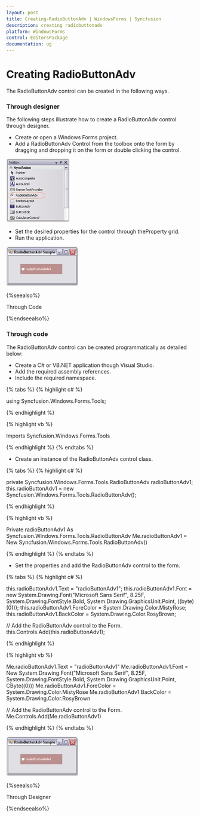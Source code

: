 ```yaml
---
layout: post
title: Creating-RadioButtonAdv | WindowsForms | Syncfusion
description: creating radiobuttonadv
platform: WindowsForms
control: EditorsPackage
documentation: ug
---
```


# Creating RadioButtonAdv

The RadioButtonAdv control can be created in the following ways.

### Through designer

The following steps illustrate how to create a RadioButtonAdv control through designer.

* Create or open a Windows Forms project.
* Add a RadioButtonAdv Control from the toolbox onto the form by dragging and dropping it on the form or double clicking the control.

![](Overview_images/Overview_img629.jpeg)

* Set the desired properties for the control through theProperty grid.
* Run the application.

 ![](Overview_images/Overview_img630.jpeg) 

{%seealso%}

Through Code

{%endseealso%}

### Through code

The RadioButtonAdv control can be created programmatically as detailed below:

* Create a C# or VB.NET application though Visual Studio.
* Add the required assembly references.
* Include the required namespace.

{% tabs %}
{% highlight c# %}

using Syncfusion.Windows.Forms.Tools;

{% endhighlight %}

{% highlight vb %}

Imports Syncfusion.Windows.Forms.Tools

{% endhighlight %}
{% endtabs %}

* Create an instance of the RadioButtonAdv control class.

{% tabs %}
{% highlight c# %}

private Syncfusion.Windows.Forms.Tools.RadioButtonAdv radioButtonAdv1;
this.radioButtonAdv1 = new Syncfusion.Windows.Forms.Tools.RadioButtonAdv();

{% endhighlight %}

{% highlight vb %}

Private radioButtonAdv1 As Syncfusion.Windows.Forms.Tools.RadioButtonAdv
Me.radioButtonAdv1 = New Syncfusion.Windows.Forms.Tools.RadioButtonAdv()

{% endhighlight %}
{% endtabs %}

* Set the properties and add the RadioButtonAdv control to the form.

{% tabs %}
{% highlight c# %}

this.radioButtonAdv1.Text = "radioButtonAdv1";
this.radioButtonAdv1.Font = new System.Drawing.Font("Microsoft Sans Serif", 8.25F, System.Drawing.FontStyle.Bold, System.Drawing.GraphicsUnit.Point, ((byte)(0)));
this.radioButtonAdv1.ForeColor = System.Drawing.Color.MistyRose;
this.radioButtonAdv1.BackColor = System.Drawing.Color.RosyBrown;

// Add the RadioButtonAdv control to the Form.
this.Controls.Add(this.radioButtonAdv1);

{% endhighlight %}

{% highlight vb %}

Me.radioButtonAdv1.Text = "radioButtonAdv1"
Me.radioButtonAdv1.Font = New System.Drawing.Font("Microsoft Sans Serif", 8.25F, System.Drawing.FontStyle.Bold, System.Drawing.GraphicsUnit.Point, CByte((0)))
Me.radioButtonAdv1.ForeColor = System.Drawing.Color.MistyRose
Me.radioButtonAdv1.BackColor = System.Drawing.Color.RosyBrown

// Add the RadioButtonAdv control to the Form.
Me.Controls.Add(Me.radioButtonAdv1)

{% endhighlight %}
{% endtabs %}

 ![](Overview_images/Overview_img631.jpeg)

{%seealso%}

Through Designer

{%endseealso%}